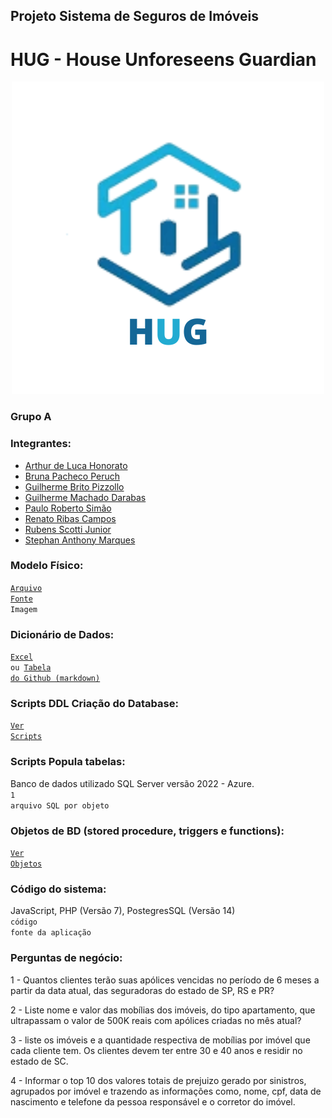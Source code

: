 ## Projeto Sistema de Seguros de Imóveis
# HUG - House Unforeseens Guardian

<div align="center">
  <img src="public/logo.jpg" alt="Logo">
</div>

### Grupo A

### Integrantes:
* [Arthur de Luca Honorato](https://github.com/arthurdelucahonorato)
* [Bruna Pacheco Peruch](https://github.com/brunapperch)
* [Guilherme Brito Pizzollo](https://github.com/guilhermebp030504)
* [Guilherme Machado Darabas](https://github.com/gmdarabas)
* [Paulo Roberto Simão](https://github.com/paulorsimao)
* [Renato Ribas Campos](https://github.com/renatoribascampos)
* [Rubens Scotti Junior](https://github.com/rubensscotti)
* [Stephan  Anthony  Marques](https://github.com/stephan-anthony)

### Modelo Físico:
<code>[Arquivo Fonte](https://dbdiagram.io/d/6488f767722eb77494e9558d)</code><br>
<code>Imagem</code>
  
### Dicionário de Dados:
<code>[Excel](https://github.com/paulorsimao/HUG/tree/main/dicionario_hug.xlsx) ou [Tabela do Github (markdown)](https://github.com/paulorsimao/HUG/tree/main/dicionario_hug.md)</code>

### Scripts DDL Criação do Database:
<code>[Ver Scripts](https://github.com/paulorsimao/HUG/tree/main/sql)</code>

### Scripts Popula tabelas:
Banco de dados utilizado SQL Server versão 2022 - Azure.<br>
<code>1 arquivo SQL por objeto</code>

### Objetos de BD (stored procedure, triggers e functions):
<code>[Ver Objetos](https://github.com/paulorsimao/HUG/tree/main/sql/objects)</code>
  
### Código do sistema:
JavaScript, PHP (Versão 7), PostegresSQL (Versão 14)<br>
<code>código fonte da aplicação</code>

### Perguntas de negócio:
1 - Quantos clientes terão suas apólices vencidas no período de 6 meses a partir da data atual, das seguradoras do estado de SP, RS e PR? <br>

2 - Liste nome e valor das mobílias dos imóveis, do tipo apartamento, que ultrapassam o valor de 500K reais com apólices criadas no mês atual?
<br>

3 - liste os imóveis e a quantidade respectiva de mobílias por imóvel que cada cliente tem. Os clientes devem ter entre 30 e 40 anos e residir no estado de SC.
<br>

4 - Informar o top 10 dos valores totais de prejuizo gerado por sinistros, agrupados por imóvel e trazendo as informações como, nome, cpf,
data de nascimento e telefone da pessoa responsável e o corretor do imóvel.
